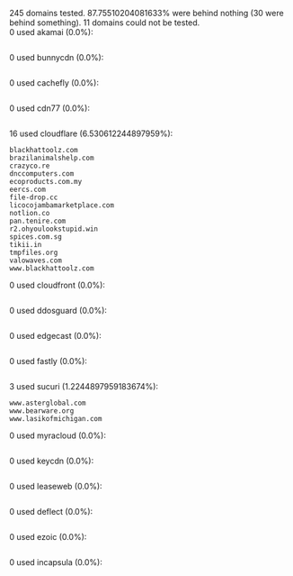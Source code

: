 245 domains tested. 87.75510204081633% were behind nothing (30 were behind something). 11 domains could not be tested.<br>
0 used akamai (0.0%):
```

```

0 used bunnycdn (0.0%):
```

```

0 used cachefly (0.0%):
```

```

0 used cdn77 (0.0%):
```

```

16 used cloudflare (6.530612244897959%):
```
blackhattoolz.com
brazilanimalshelp.com
crazyco.re
dnccomputers.com
ecoproducts.com.my
eercs.com
file-drop.cc
licocojambamarketplace.com
notlion.co
pan.tenire.com
r2.ohyoulookstupid.win
spices.com.sg
tikii.in
tmpfiles.org
valowaves.com
www.blackhattoolz.com
```

0 used cloudfront (0.0%):
```

```

0 used ddosguard (0.0%):
```

```

0 used edgecast (0.0%):
```

```

0 used fastly (0.0%):
```

```

3 used sucuri (1.2244897959183674%):
```
www.asterglobal.com
www.bearware.org
www.lasikofmichigan.com
```

0 used myracloud (0.0%):
```

```

0 used keycdn (0.0%):
```

```

0 used leaseweb (0.0%):
```

```

0 used deflect (0.0%):
```

```

0 used ezoic (0.0%):
```

```

0 used incapsula (0.0%):
```

```
